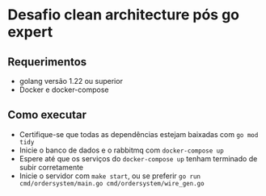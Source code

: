 # Desafio clean architecture pós go expert
## Requerimentos
  * golang versão 1.22 ou superior
  * Docker e docker-compose

## Como executar
 * Certifique-se que todas as dependências estejam baixadas com `go mod tidy`
 * Inicie o banco de dados e o rabbitmq com `docker-compose up`
 * Espere até que os serviços do `docker-compose up` tenham terminado de subir corretamente
 * Inicie o servidor com `make start`, ou se preferir `go run cmd/ordersystem/main.go cmd/ordersystem/wire_gen.go`
